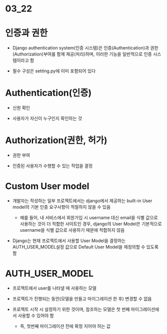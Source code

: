 # 03_22



# 인증과 권한

- Django authentication system(인증 시스템)은 인증(Authentication)과 권한(Authorization)부여를 함께 제공(처리)하며, 이러한 기능을 일반적으로 인증 시스템이라고 함

- 필수 구성은 setting.py에 이미 포함되어 있다



# Authentication(인증)

- 신원 확인

- 사용자가 자신이 누구인지 확인하는 것



# Authorization(권한, 허가)

- 권한 부여

- 인증된 사용자가 수행할 수 있는 작업을 결정



# Custom User model

- 개발자는 작성하는 일부 프로젝트에서는 django에서 제공하는 built-in User model의 기본 인증 요구사항이 적절하지 않을 수 있음
  
  - 예를 들어, 내 서비스에서 회원가입 시 username 대신 email을 식별 값으로 사용하는 것이 더 적합한 사이트인 경우, django의 User Model은 기본적으로 username을 식별 값으로 사용하기 때문에 적합하지 않음

- Django는 현재 프로젝트에서 사용할 User Model을 결정하는 AUTH_USER_MODEL설정 값으로 Default User Model을 재정의할 수 있도록 함



# AUTH_USER_MODEL

- 프로젝트에서 user를 나타낼 때 사용하는 모델

- 프로젝트가 진행되는 동안(모델을 만들고 마이그레이션 한 후) 변경할 수 없음

- 프로젝트 시작 시 설정하기 위한 것이며, 참조하는 모델은 첫 번째 마이그레이션에서 사용할 수 있어야 함
  
  - 즉, 첫번째 마이그레이션 전에 확정 지어야 하는 값
  
  


